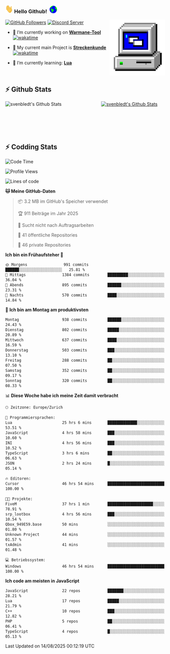 ### <img src="https://github.com/svenbledt/svenbledt/blob/main/Assets/Hi.gif" height="28" width="24"> **Hello Github!** &nbsp;<img src="https://github.com/svenbledt/svenbledt/blob/main/Assets/Earth.gif" height="24" width="24">
[![GitHub Followers](https://img.shields.io/github/followers/svenbledt?label=Follow&style=flat-squaree&logo=github&labelColor=black&color=black&cacheSeconds=5)](https://github.com/svenbledt)
[![Discord Server](https://img.shields.io/discord/443405445831327754?style=flat-squeree&logo=discord&logoColor=white&label=Trojan%20Rotations%20Server&labelColor=black&color=gray&cacheSeconds=3650)](https://discord.gg/c6GZKjVhxw)
<img align="right" alt="PC GIF" src="https://github.com/svenbledt/svenbledt/blob/main/Assets/PC.gif" width="175" />

<p>

 - 🔭 I’m currently working on **[Warmane-Tool](https://github.com/svenbledt/Warmane-Bot)** [![wakatime](https://wakatime.com/badge/user/eb1cebc0-6a00-4f39-ab37-6770a4331515/project/b1c02622-6489-4920-898c-6e91c5bba727.svg)](https://wakatime.com/badge/user/eb1cebc0-6a00-4f39-ab37-6770a4331515/project/b1c02622-6489-4920-898c-6e91c5bba727)
 - 🔭 My current main Project is **[Streckenkunde](https://github.com/Streckenkunde)** [![wakatime](https://wakatime.com/badge/user/eb1cebc0-6a00-4f39-ab37-6770a4331515/project/8c10f4f0-0d09-4e0e-b526-eec4de9936b6.svg)](https://wakatime.com/badge/user/eb1cebc0-6a00-4f39-ab37-6770a4331515/project/8c10f4f0-0d09-4e0e-b526-eec4de9936b6)

 - 🌱 I’m currently learning: **[Lua](https://www.lua.org/)**
 
</p>

<br>

## :zap: Github Stats

<a href="https://github.com/svenbledt">
  <img align="left" src="https://github-readme-stats.vercel.app/api?username=svenbledt&show_icons=true&title_color=c9d1d9&icon_color=58a6da&text_color=c9d1d9&bg_color=0d1117&hide=issues" alt="svenbledt's Github Stats" width="60%">
 </a>
 <a href="https://github.com/svenbledt">
 <img src="https://github-readme-stats.vercel.app/api/top-langs/?username=svenbledt&show_icons=true&title_color=c9d1d9&icon_color=58a6da&text_color=c9d1d9&bg_color=0d1117" alt="svenbledt's Github Stats" width="35%">
 </a>

<br> <br> <br> <br> 
## :zap: Codding Stats

<!--START_SECTION:waka-->
![Code Time](http://img.shields.io/badge/Code%20Time-846%20hrs%2026%20mins-blue)

![Profile Views](http://img.shields.io/badge/Profilansichten-0-blue)

![Lines of code](https://img.shields.io/badge/Seit%20Hallo%20Welt%20habe%20ich%20geschrieben-37.2%20million%20Codezeilen-blue)

**🐱 Meine GitHub-Daten** 

> 📦 3.2 MB im GitHub's Speicher verwendet 
 > 
> 🏆 911 Beiträge im Jahr 2025
 > 
> 🚫 Sucht nicht nach Auftragsarbeiten
 > 
> 📜 41 öffentliche Repositories 
 > 
> 🔑 46 private Repositories 
 > 
**Ich bin ein Frühaufsteher 🐤** 

```text
🌞 Morgens                991 commits         ██████░░░░░░░░░░░░░░░░░░░   25.81 % 
🌆 Mittags                1384 commits        █████████░░░░░░░░░░░░░░░░   36.04 % 
🌃 Abends                 895 commits         ██████░░░░░░░░░░░░░░░░░░░   23.31 % 
🌙 Nachts                 570 commits         ████░░░░░░░░░░░░░░░░░░░░░   14.84 % 
```
📅 **Ich bin am Montag am produktivsten** 

```text
Montag                   938 commits         ██████░░░░░░░░░░░░░░░░░░░   24.43 % 
Dienstag                 802 commits         █████░░░░░░░░░░░░░░░░░░░░   20.89 % 
Mittwoch                 637 commits         ████░░░░░░░░░░░░░░░░░░░░░   16.59 % 
Donnerstag               503 commits         ███░░░░░░░░░░░░░░░░░░░░░░   13.10 % 
Freitag                  288 commits         ██░░░░░░░░░░░░░░░░░░░░░░░   07.50 % 
Samstag                  352 commits         ██░░░░░░░░░░░░░░░░░░░░░░░   09.17 % 
Sonntag                  320 commits         ██░░░░░░░░░░░░░░░░░░░░░░░   08.33 % 
```


📊 **Diese Woche habe ich meine Zeit damit verbracht** 

```text
🕑︎ Zeitzone: Europe/Zurich

💬 Programmiersprachen: 
Lua                      25 hrs 6 mins       █████████████░░░░░░░░░░░░   53.51 % 
JavaScript               4 hrs 58 mins       ███░░░░░░░░░░░░░░░░░░░░░░   10.60 % 
INI                      4 hrs 56 mins       ███░░░░░░░░░░░░░░░░░░░░░░   10.52 % 
TypeScript               3 hrs 6 mins        ██░░░░░░░░░░░░░░░░░░░░░░░   06.63 % 
JSON                     2 hrs 24 mins       █░░░░░░░░░░░░░░░░░░░░░░░░   05.14 % 

🔥 Editoren: 
Cursor                   46 hrs 54 mins      █████████████████████████   100.00 % 

🐱‍💻 Projekte: 
FiveM                    37 hrs 1 min        ████████████████████░░░░░   78.91 % 
srp_lootbox              4 hrs 56 mins       ███░░░░░░░░░░░░░░░░░░░░░░   10.54 % 
Qbox_949E59.base         50 mins             ░░░░░░░░░░░░░░░░░░░░░░░░░   01.80 % 
Unknown Project          44 mins             ░░░░░░░░░░░░░░░░░░░░░░░░░   01.57 % 
txAdmin                  41 mins             ░░░░░░░░░░░░░░░░░░░░░░░░░   01.48 % 

💻 Betriebssystem: 
Windows                  46 hrs 54 mins      █████████████████████████   100.00 % 
```

**Ich code am meisten in JavaScript** 

```text
JavaScript               22 repos            ███████░░░░░░░░░░░░░░░░░░   28.21 % 
Lua                      17 repos            █████░░░░░░░░░░░░░░░░░░░░   21.79 % 
C++                      10 repos            ███░░░░░░░░░░░░░░░░░░░░░░   12.82 % 
PHP                      5 repos             ██░░░░░░░░░░░░░░░░░░░░░░░   06.41 % 
TypeScript               4 repos             █░░░░░░░░░░░░░░░░░░░░░░░░   05.13 % 
```




 Last Updated on 14/08/2025 00:12:19 UTC
<!--END_SECTION:waka-->
